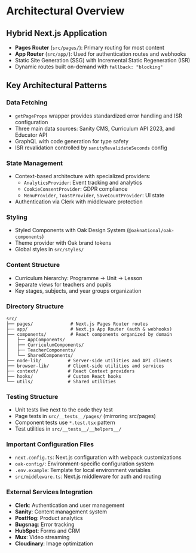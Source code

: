 # Architectural Overview

## Hybrid Next.js Application

- **Pages Router** (`src/pages/`): Primary routing for most content
- **App Router** (`src/app/`): Used for authentication routes and webhooks
- Static Site Generation (SSG) with Incremental Static Regeneration (ISR)
- Dynamic routes built on-demand with `fallback: "blocking"`

## Key Architectural Patterns

### Data Fetching

- `getPageProps` wrapper provides standardized error handling and ISR configuration
- Three main data sources: Sanity CMS, Curriculum API 2023, and Educator API
- GraphQL with code generation for type safety
- ISR revalidation controlled by `sanityRevalidateSeconds` config

### State Management

- Context-based architecture with specialized providers:
  - `AnalyticsProvider`: Event tracking and analytics
  - `CookieConsentProvider`: GDPR compliance
  - `MenuProvider`, `ToastProvider`, `SaveCountProvider`: UI state
- Authentication via Clerk with middleware protection

### Styling

- Styled Components with Oak Design System (`@oaknational/oak-components`)
- Theme provider with Oak brand tokens
- Global styles in `src/styles/`

### Content Structure

- Curriculum hierarchy: Programme → Unit → Lesson
- Separate views for teachers and pupils
- Key stages, subjects, and year groups organization

### Directory Structure

```text
src/
├── pages/              # Next.js Pages Router routes
├── app/                # Next.js App Router (auth & webhooks)
├── components/         # React components organized by domain
│   ├── AppComponents/
│   ├── CurriculumComponents/
│   ├── TeacherComponents/
│   └── SharedComponents/
├── node-lib/          # Server-side utilities and API clients
├── browser-lib/       # Client-side utilities and services
├── context/           # React Context providers
├── hooks/             # Custom React hooks
└── utils/             # Shared utilities
```

### Testing Structure

- Unit tests live next to the code they test
- Page tests in `src/__tests__/pages/` (mirroring src/pages)
- Component tests use `*.test.tsx` pattern
- Test utilities in `src/__tests__/__helpers__/`

### Important Configuration Files

- `next.config.ts`: Next.js configuration with webpack customizations
- `oak-config/`: Environment-specific configuration system
- `.env.example`: Template for local environment variables
- `src/middleware.ts`: Next.js middleware for auth and routing

### External Services Integration

- **Clerk**: Authentication and user management
- **Sanity**: Content management system
- **PostHog**: Product analytics
- **Bugsnag**: Error tracking
- **HubSpot**: Forms and CRM
- **Mux**: Video streaming
- **Cloudinary**: Image optimization
